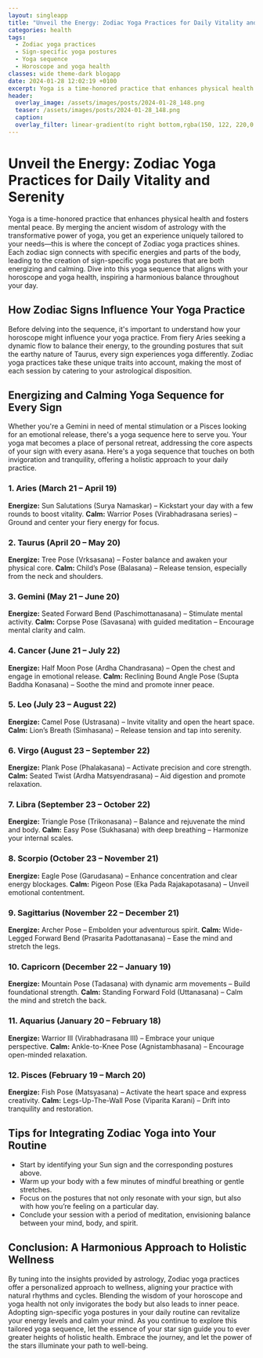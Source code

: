 ```yaml
---
layout: singleapp
title: "Unveil the Energy: Zodiac Yoga Practices for Daily Vitality and Serenity"
categories: health
tags:
  - Zodiac yoga practices
  - Sign-specific yoga postures
  - Yoga sequence
  - Horoscope and yoga health
classes: wide theme-dark blogapp
date: 2024-01-28 12:02:19 +0100
excerpt: Yoga is a time-honored practice that enhances physical health and fosters mental peace.
header:
  overlay_image: /assets/images/posts/2024-01-28_148.png
  teaser: /assets/images/posts/2024-01-28_148.png
  caption: 
  overlay_filter: linear-gradient(to right bottom,rgba(150, 122, 220,0.8), rgba(255,245,208,0.5))
---
```

# Unveil the Energy: Zodiac Yoga Practices for Daily Vitality and Serenity

Yoga is a time-honored practice that enhances physical health and fosters mental peace. By merging the ancient wisdom of astrology with the transformative power of yoga, you get an experience uniquely tailored to your needs—this is where the concept of Zodiac yoga practices shines. Each zodiac sign connects with specific energies and parts of the body, leading to the creation of sign-specific yoga postures that are both energizing and calming. Dive into this yoga sequence that aligns with your horoscope and yoga health, inspiring a harmonious balance throughout your day.

## How Zodiac Signs Influence Your Yoga Practice

Before delving into the sequence, it's important to understand how your horoscope might influence your yoga practice. From fiery Aries seeking a dynamic flow to balance their energy, to the grounding postures that suit the earthy nature of Taurus, every sign experiences yoga differently. Zodiac yoga practices take these unique traits into account, making the most of each session by catering to your astrological disposition.

## Energizing and Calming Yoga Sequence for Every Sign

Whether you're a Gemini in need of mental stimulation or a Pisces looking for an emotional release, there's a yoga sequence here to serve you. Your yoga mat becomes a place of personal retreat, addressing the core aspects of your sign with every asana. Here's a yoga sequence that touches on both invigoration and tranquility, offering a holistic approach to your daily practice.

### 1. Aries (March 21 – April 19)
**Energize:** Sun Salutations (Surya Namaskar) – Kickstart your day with a few rounds to boost vitality.
**Calm:** Warrior Poses (Virabhadrasana series) – Ground and center your fiery energy for focus.

### 2. Taurus (April 20 – May 20)
**Energize:** Tree Pose (Vrksasana) – Foster balance and awaken your physical core.
**Calm:** Child’s Pose (Balasana) – Release tension, especially from the neck and shoulders.

### 3. Gemini (May 21 – June 20)
**Energize:** Seated Forward Bend (Paschimottanasana) – Stimulate mental activity.
**Calm:** Corpse Pose (Savasana) with guided meditation – Encourage mental clarity and calm.

### 4. Cancer (June 21 – July 22)
**Energize:** Half Moon Pose (Ardha Chandrasana) – Open the chest and engage in emotional release.
**Calm:** Reclining Bound Angle Pose (Supta Baddha Konasana) – Soothe the mind and promote inner peace.

### 5. Leo (July 23 – August 22)
**Energize:** Camel Pose (Ustrasana) – Invite vitality and open the heart space.
**Calm:** Lion’s Breath (Simhasana) – Release tension and tap into serenity.

### 6. Virgo (August 23 – September 22)
**Energize:** Plank Pose (Phalakasana) – Activate precision and core strength.
**Calm:** Seated Twist (Ardha Matsyendrasana) – Aid digestion and promote relaxation.

### 7. Libra (September 23 – October 22)
**Energize:** Triangle Pose (Trikonasana) – Balance and rejuvenate the mind and body.
**Calm:** Easy Pose (Sukhasana) with deep breathing – Harmonize your internal scales.

### 8. Scorpio (October 23 – November 21)
**Energize:** Eagle Pose (Garudasana) – Enhance concentration and clear energy blockages.
**Calm:** Pigeon Pose (Eka Pada Rajakapotasana) – Unveil emotional contentment.

### 9. Sagittarius (November 22 – December 21)
**Energize:** Archer Pose – Embolden your adventurous spirit.
**Calm:** Wide-Legged Forward Bend (Prasarita Padottanasana) – Ease the mind and stretch the legs.

### 10. Capricorn (December 22 – January 19)
**Energize:** Mountain Pose (Tadasana) with dynamic arm movements – Build foundational strength.
**Calm:** Standing Forward Fold (Uttanasana) – Calm the mind and stretch the back.

### 11. Aquarius (January 20 – February 18)
**Energize:** Warrior III (Virabhadrasana III) – Embrace your unique perspective.
**Calm:** Ankle-to-Knee Pose (Agnistambhasana) – Encourage open-minded relaxation.

### 12. Pisces (February 19 – March 20)
**Energize:** Fish Pose (Matsyasana) – Activate the heart space and express creativity.
**Calm:** Legs-Up-The-Wall Pose (Viparita Karani) – Drift into tranquility and restoration.

## Tips for Integrating Zodiac Yoga into Your Routine

- Start by identifying your Sun sign and the corresponding postures above.
- Warm up your body with a few minutes of mindful breathing or gentle stretches.
- Focus on the postures that not only resonate with your sign, but also with how you’re feeling on a particular day.
- Conclude your session with a period of meditation, envisioning balance between your mind, body, and spirit.

## Conclusion: A Harmonious Approach to Holistic Wellness

By tuning into the insights provided by astrology, Zodiac yoga practices offer a personalized approach to wellness, aligning your practice with natural rhythms and cycles. Blending the wisdom of your horoscope and yoga health not only invigorates the body but also leads to inner peace. Adopting sign-specific yoga postures in your daily routine can revitalize your energy levels and calm your mind. As you continue to explore this tailored yoga sequence, let the essence of your star sign guide you to ever greater heights of holistic health. Embrace the journey, and let the power of the stars illuminate your path to well-being.